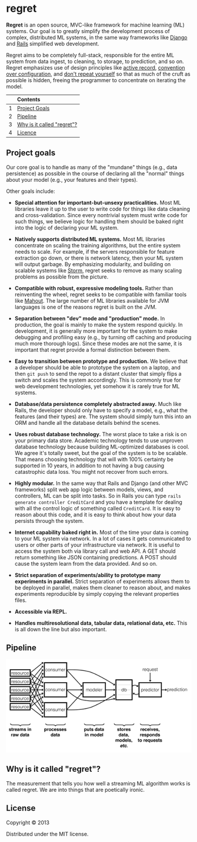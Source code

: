 # regret

**Regret** is an open source, MVC-like framework for machine learning (ML) systems. Our goal is to greatly simplify the development process of complex, distributed ML systems, in the same way frameworks like [Django](https://www.djangoproject.com/) and [Rails](http://rubyonrails.org/) simplified web development.

Regret aims to be completely full-stack, responsible for the entire ML system from data ingest, to cleaning, to storage, to prediction, and so on. Regret emphasizes use of design principles like [active record](http://en.wikipedia.org/wiki/Active_record_pattern), [convention over configuration](http://en.wikipedia.org/wiki/Convention_over_configuration), and [don't repeat yourself](http://en.wikipedia.org/wiki/Convention_over_configuration) so that as much of the cruft as possible is hidden, freeing the programmer to concentrate on iterating the model.

|      | Contents |
| :--- |:-------- |
| 1    | [Project Goals](https://github.com/hausdorff/regret#project-goals)|
| 2    | [Pipeline](https://github.com/hausdorff/regret#pipeline)|
| 3    | [Why is it called "regret"?](https://github.com/hausdorff/regret#why-is-it-called-regret)|
| 4    | [Licence](https://github.com/hausdorff/regret#license)|

## Project goals

Our core goal is to handle as many of the "mundane" things (e.g., data persistence) as possible in the course of declaring all the "normal" things about your model (e.g., your features and their types).

Other goals include:

* **Special attention for important-but-unsexy practicalities.** Most ML libraries leave it up to the user to write code for things like data cleaning and cross-validation. Since every nontrivial system must write code for such things, we believe logic for handling them should be baked right into the logic of declaring your ML system.

* **Natively supports distributed ML systems.** Most ML libraries concentrate on scaling the training algorithms, but the entire system needs to scale. For example, if the servers responsible for feature extraction go down, or there is network latency, then your ML system will output garbage. By emphasizing modularity, and building on scalable systems like [Storm](https://github.com/nathanmarz/storm), regret seeks to remove as many scaling problems as possible from the picture.

* **Compatible with robust, expressive modeling tools.** Rather than reinventing the wheel, regret seeks to be compatible with familiar tools like [Mahout](http://mahout.apache.org/). The large number of ML libraries available for JVM languages is one of the reasons regret is built on the JVM.

* **Separation between "dev" mode and "production" mode.** In production, the goal is mainly to make the system respond quickly. In development, it is generally more important for the system to make debugging and profiling easy (e.g., by turning off caching and producing much more thorough logs). Since these modes are not the same, it is important that regret provide a formal distinction between them.

* **Easy to transition between prototype and production.** We believe that a developer should be able to prototype the system on a laptop, and then `git push` to send the repot to a distant cluster that simply flips a switch and scales the system accordingly. This is commonly true for web development technologies, yet somehow it is rarely true for ML systems.

* **Database/data persistence completely abstracted away.** Much like Rails, the developer should only have to specify a model, e.g., what the features (and their types) are. The system should simply turn this into an ORM and handle all the database details behind the scenes.

* **Uses robust database technology.** The worst place to take a risk is on your primary data store. Academic technology tends to use unproven database technology because building ML-optimized databases is cool. We agree it's totally sweet, but the goal of the system is to be scalable. That means choosing technology that will with 100% certainty be supported in 10 years, in addition to not having a bug causing catastrophic data loss. You might not recover from such errors.

* **Highly modular.** In the same way that Rails and Django (and other MVC frameworks) split web app logic between models, views, and controllers, ML can be split into tasks. So in Rails you can type `rails generate controller CreditCard` and you have a template for dealing with all the control logic of something called `CreditCard`. It is easy to reason about this code, and it is easy to think about how your data persists through the system.

* **Internet capability baked right in.** Most of the time your data is coming to your ML system via network. In a lot of cases it gets communicated to users or other parts of your infrastructure via network. It is useful to access the system both via library call and web API. A GET should return something like JSON containing predictions. A POST should cause the system learn from the data provided. And so on.

* **Strict separation of experiments/ability to prototype many experiments in parallel.** Strict separation of experiments allows them to be deployed in parallel, makes them cleaner to reason about, and makes experiments reproducible by simply copying the relevant properties files.

* **Accessible via REPL.**

* **Handles multiresolutional data, tabular data, relational data, etc.** This is all down the line but also important.


## Pipeline

![control flow](doc/images/diagram_small.png)

## Why is it called "regret"?

The measurement that tells you how well a streaming ML algorithm works is called regret. We are into things that are poetically ironic.



## License

Copyright © 2013

Distributed under the MIT license.
